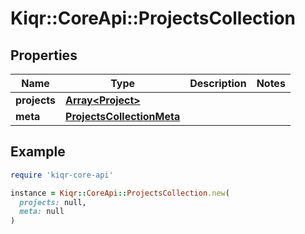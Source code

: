 # Kiqr::CoreApi::ProjectsCollection

## Properties

| Name | Type | Description | Notes |
| ---- | ---- | ----------- | ----- |
| **projects** | [**Array&lt;Project&gt;**](Project.md) |  |  |
| **meta** | [**ProjectsCollectionMeta**](ProjectsCollectionMeta.md) |  |  |

## Example

```ruby
require 'kiqr-core-api'

instance = Kiqr::CoreApi::ProjectsCollection.new(
  projects: null,
  meta: null
)
```

